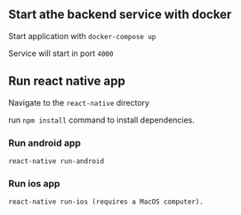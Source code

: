 ## Start athe backend service with docker

Start application with `docker-compose up`

Service will start in port `4000`



## Run react native app

Navigate to the `react-native` directory 

run `npm install` command to install dependencies.

### Run android app
`react-native run-android`

### Run ios app
`react-native run-ios (requires a MacOS computer).`

